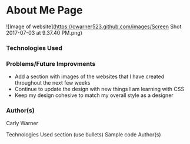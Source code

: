 # About Me Page 

![Image of website](https://cwarner523.github.com/images/Screen Shot 2017-07-03 at 9.37.40 PM.png)

### Technologies Used

### Problems/Future Improvments
* Add a section with images of the websites that I have created throughout the next few weeks
* Continue to update the design with new things I am learning with CSS
* Keep my design cohesive to match my overall style as a designer

### Author(s)
Carly Warner
  




Technologies Used section (use bullets)
Sample code
Author(s)
